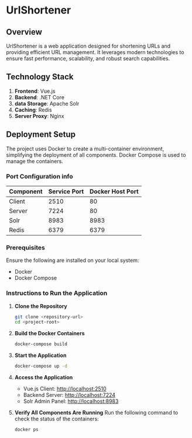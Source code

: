 # UrlShortener

## Overview
UrlShortener is a web application designed for shortening URLs and providing efficient URL management. It leverages modern technologies to ensure fast performance, scalability, and robust search capabilities.

## Technology Stack

1. **Frontend**: Vue.js
2. **Backend**: .NET Core
3. **data Storage**: Apache Solr
4. **Caching**: Redis
5. **Server Proxy**: Nginx

## Deployment Setup
The project uses Docker to create a multi-container environment, simplifying the deployment of all components. Docker Compose is used to manage the containers.

### Port Configuration info
| Component   | Service Port | Docker Host Port |
|-------------|--------------|------------------|
| Client      | 2510         | 80               |
| Server      | 7224         | 80               |
| Solr        | 8983         | 8983             |
| Redis       | 6379         | 6379             |

### Prerequisites
Ensure the following are installed on your local system:
- Docker
- Docker Compose

### Instructions to Run the Application

1. **Clone the Repository**
   ```bash
   git clone <repository-url>
   cd <project-root>
   ```

2. **Build the Docker Containers**
   ```bash
   docker-compose build
   ```

3. **Start the Application**
   ```bash
   docker-compose up -d
   ```

4. **Access the Application**
   - Vue.js Client: [http://localhost:2510](http://localhost:2510)
   - Backend Server: [http://localhost:7224](http://localhost:7224)
   - Solr Admin Panel: [http://localhost:8983](http://localhost:8983)


5. **Verify All Components Are Running**
   Run the following command to check the status of the containers:
   ```bash
   docker ps
   ```




 
 
